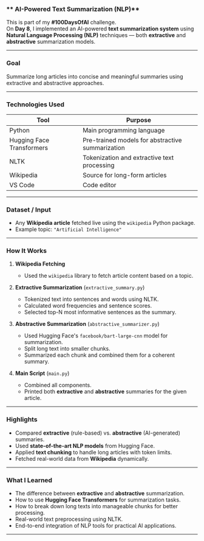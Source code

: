 
### ** AI-Powered Text Summarization (NLP)**  
This is part of my **#100DaysOfAI** challenge.  
On **Day 8**, I implemented an AI-powered **text summarization system** using **Natural Language Processing (NLP)** techniques — both **extractive** and **abstractive** summarization models.

---

### **Goal**  
Summarize long articles into concise and meaningful summaries using extractive and abstractive approaches.

---

### **Technologies Used**

| Tool             | Purpose                                       |
|------------------|-----------------------------------------------|
| Python           | Main programming language                     |
| Hugging Face Transformers | Pre-trained models for abstractive summarization |
| NLTK             | Tokenization and extractive text processing   |
| Wikipedia        | Source for long-form articles                 |
| VS Code          | Code editor                                   |

---

### **Dataset / Input**  
- Any **Wikipedia article** fetched live using the `wikipedia` Python package.  
- Example topic: `"Artificial Intelligence"`

---

### **How It Works**

1. **Wikipedia Fetching**  
   - Used the `wikipedia` library to fetch article content based on a topic.

2. **Extractive Summarization** (`extractive_summary.py`)  
   - Tokenized text into sentences and words using NLTK.
   - Calculated word frequencies and sentence scores.
   - Selected top-N most informative sentences as the summary.

3. **Abstractive Summarization** (`abstractive_summarizer.py`)  
   - Used Hugging Face's `facebook/bart-large-cnn` model for summarization.
   - Split long text into smaller chunks.
   - Summarized each chunk and combined them for a coherent summary.

4. **Main Script** (`main.py`)  
   - Combined all components.
   - Printed both **extractive** and **abstractive** summaries for the given article.

---

### **Highlights**

- Compared **extractive** (rule-based) vs. **abstractive** (AI-generated) summaries.
- Used **state-of-the-art NLP models** from Hugging Face.
- Applied **text chunking** to handle long articles with token limits.
- Fetched real-world data from **Wikipedia** dynamically.

---

### **What I Learned**

- The difference between **extractive** and **abstractive** summarization.
- How to use **Hugging Face Transformers** for summarization tasks.
- How to break down long texts into manageable chunks for better processing.
- Real-world text preprocessing using NLTK.
- End-to-end integration of NLP tools for practical AI applications.

---

